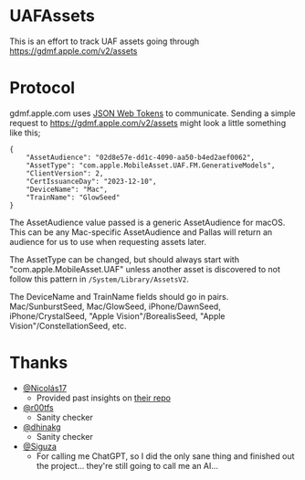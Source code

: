 
# UAFAssets
This is an effort to track UAF assets going through https://gdmf.apple.com/v2/assets

# Protocol
gdmf.apple.com uses [JSON Web Tokens](https://jwt.io) to communicate. Sending a simple request to https://gdmf.apple.com/v2/assets might look a little something like this;
```
{
    "AssetAudience": "02d8e57e-dd1c-4090-aa50-b4ed2aef0062",
    "AssetType": "com.apple.MobileAsset.UAF.FM.GenerativeModels",
    "ClientVersion": 2,
    "CertIssuanceDay": "2023-12-10",
    "DeviceName": "Mac",
    "TrainName": "GlowSeed"
}
```
The AssetAudience value passed is a generic AssetAudience for macOS. This can be any Mac-specific AssetAudience and Pallas will return an audience for us to use when requesting assets later.

The AssetType can be changed, but should always start with "com.apple.MobileAsset.UAF" unless another asset is discovered to not follow this pattern in `/System/Library/AssetsV2`.

The DeviceName and TrainName fields should go in pairs. Mac/SunburstSeed, Mac/GlowSeed, iPhone/DawnSeed, iPhone/CrystalSeed, "Apple Vision"/BorealisSeed, "Apple Vision"/ConstellationSeed, etc.


# Thanks
- [@Nicolás17](https://github.com/nicolas17)
   - Provided past insights on [their repo](https://gitlab.com/nicolas17/pallas-archive)
- [@r00tfs](https://github.com/R00tFS)
    - Sanity checker
- [@dhinakg](https://github.com/dhinakg)
    - Sanity checker
- [@Siguza](https://github.com/Siguza)
    - For calling me ChatGPT, so I did the only sane thing and finished out the project... they're still going to call me an AI...
